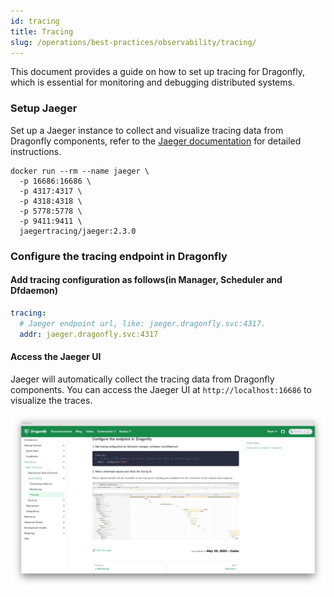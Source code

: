 ```yaml
---
id: tracing
title: Tracing
slug: /operations/best-practices/observability/tracing/
---
```


This document provides a guide on how to set up tracing for Dragonfly, which is
essential for monitoring and debugging distributed systems.

### Setup Jaeger

Set up a Jaeger instance to collect and visualize tracing data from Dragonfly components, refer to the
[Jaeger documentation](https://www.jaegertracing.io/docs/2.3/getting-started/) for detailed instructions.

```base
docker run --rm --name jaeger \
  -p 16686:16686 \
  -p 4317:4317 \
  -p 4318:4318 \
  -p 5778:5778 \
  -p 9411:9411 \
  jaegertracing/jaeger:2.3.0
```

### Configure the tracing endpoint in Dragonfly

#### Add tracing configuration as follows(in Manager, Scheduler and Dfdaemon)

```yaml
tracing:
  # Jaeger endpoint url, like: jaeger.dragonfly.svc:4317.
  addr: jaeger.dragonfly.svc:4317
```

#### Access the Jaeger UI

Jaeger will automatically collect the tracing data from Dragonfly components.
You can access the Jaeger UI at `http://localhost:16686` to visualize the traces.

![dfdaemon_trace](../../../resource/operations/best-practices/observability/tracing/tracing.png)
